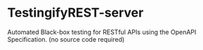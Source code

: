 # TestingifyREST-server
 Automated Black-box testing for RESTful APIs using the OpenAPI Specification. (no source code required)
